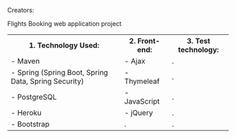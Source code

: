 Creators:





Flights Booking web application project

<table style="width:100%">
  <tr>
    <th>1. Technology Used:</th>
    <th>2. Front-end:</th>
    <th>3. Test technology:</th>
  </tr>
  
  <tr>
    <td>- Maven</td>
    <td>- Ajax</td>
    <td>.</td>
  </tr>
  
  <tr>
    <td>- Spring (Spring Boot, Spring Data, Spring Security)</td>
    <td>- Thymeleaf</td>
    <td>.</td>
  </tr>
  
  <tr>
    <td>- PostgreSQL</td>
    <td>- JavaScript</td>
    <td>.</td>
  </tr>
  
  <tr>
    <td>- Heroku</td>
    <td>- jQuery</td>
     <td>.</td>
  </tr>
  
  
<tr>
    <td>- Bootstrap</td>
    <td>.</td>
     <td>.</td>
  </tr>
  
</table> 


